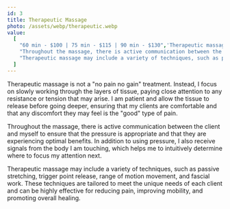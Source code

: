```yaml
---
id: 3
title: Therapeutic Massage
photo: /assets/webp/therapeutic.webp
value:
  [
    "60 min - $100 | 75 min - $115 | 90 min - $130",'Therapeutic massage is not a "no pain no gain" treatment. Instead, I focus on slowly working through the layers of tissue, paying close attention to any resistance or tension that may arise. I am patient and allow the tissue to release before going deeper, ensuring that my clients are comfortable and that any discomfort they may feel is the "good" type of pain.',
    "Throughout the massage, there is active communication between the client and myself to ensure that the pressure is appropriate and that they are experiencing optimal benefits. In addition to using pressure, I also receive signals from the body I am touching, which helps me to intuitively determine where to focus my attention next.",
    "Therapeutic massage may include a variety of techniques, such as passive stretching, trigger point release, range of motion movement, and fascial work. These techniques are tailored to meet the unique needs of each client and can be highly effective for reducing pain, improving mobility, and promoting overall healing.",
  ]
---
```


Therapeutic massage is not a "no pain no gain" treatment. Instead, I focus on slowly working through the layers of tissue, paying close attention to any resistance or tension that may arise. I am patient and allow the tissue to release before going deeper, ensuring that my clients are comfortable and that any discomfort they may feel is the "good" type of pain.

Throughout the massage, there is active communication between the client and myself to ensure that the pressure is appropriate and that they are experiencing optimal benefits. In addition to using pressure, I also receive signals from the body I am touching, which helps me to intuitively determine where to focus my attention next.

Therapeutic massage may include a variety of techniques, such as passive stretching, trigger point release, range of motion movement, and fascial work. These techniques are tailored to meet the unique needs of each client and can be highly effective for reducing pain, improving mobility, and promoting overall healing.
